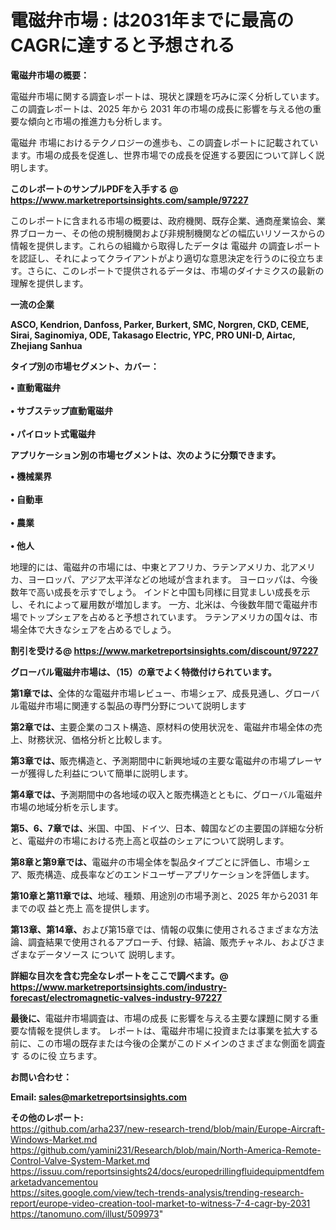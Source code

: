 # 電磁弁市場 : は2031年までに最高のCAGRに達すると予想される

<strong><b>電磁弁市場の概要：</b></strong>

電磁弁市場に関する調査レポートは、現状と課題を巧みに深く分析しています。この調査レポートは、2025 年から 2031 年の市場の成長に影響を与える他の重要な傾向と市場の推進力も分析します。

電磁弁 市場におけるテクノロジーの進歩も、この調査レポートに記載されています。市場の成長を促進し、世界市場での成長を促進する要因について詳しく説明します。

<strong>このレポートのサンプルPDFを入手する @ <a href=https://www.marketreportsinsights.com/sample/97227>https://www.marketreportsinsights.com/sample/97227</a></strong>

このレポートに含まれる市場の概要は、政府機関、既存企業、通商産業協会、業界ブローカー、その他の規制機関および非規制機関などの幅広いリソースからの情報を提供します。これらの組織から取得したデータは 電磁弁 の調査レポートを認証し、それによってクライアントがより適切な意思決定を行うのに役立ちます。さらに、このレポートで提供されるデータは、市場のダイナミクスの最新の理解を提供します。

<strong>一流の企業</strong>

<strong><b>ASCO, Kendrion, Danfoss, Parker, Burkert, SMC, Norgren, CKD, CEME, Sirai, Saginomiya, ODE, Takasago Electric, YPC, PRO UNI-D, Airtac, Zhejiang Sanhua</b></strong>

<strong><b>タイプ別の市場セグメント、カバー：</b></strong>

<strong>• 直動電磁弁<br><br>• サブステップ直動電磁弁<br><br>• パイロット式電磁弁</strong>

<strong><b>アプリケーション別の市場セグメントは、次のように分類できます。</b></strong>

<strong>• 機械業界<br><br>• 自動車<br><br>• 農業<br><br>• 他人</strong>

 地理的には、電磁弁の市場には、中東とアフリカ、ラテンアメリカ、北アメリカ、ヨーロッパ、アジア太平洋などの地域が含まれます。 ヨーロッパは、今後数年で高い成長を示すでしょう。 インドと中国も同様に目覚ましい成長を示し、それによって雇用数が増加します。 一方、北米は、今後数年間で電磁弁市場でトップシェアを占めると予想されています。 ラテンアメリカの国々は、市場全体で大きなシェアを占めるでしょう。

<strong>割引を受ける@ <a href=https://www.marketreportsinsights.com/discount/97227>https://www.marketreportsinsights.com/discount/97227</a></strong>

<strong><b>グローバル電磁弁市場は、（15）の章でよく特徴付けられています。</b></strong>

<strong><b>第</b></strong><strong><b>1章では、</b></strong>全体的な電磁弁市場レビュー、市場シェア、成長見通し、グローバル電磁弁市場に関連する製品の専門分野について説明します

<strong><b>第2章では、</b></strong>主要企業のコスト構造、原材料の使用状況を、電磁弁市場全体の売上、財務状況、価格分析と比較します。

<strong><b>第3章では、</b></strong>販売構造と、予測期間中に新興地域の主要な電磁弁の市場プレーヤーが獲得した利益について簡単に説明します。

<strong><b>第4章では、</b></strong>予測期間中の各地域の収入と販売構造とともに、グローバル電磁弁市場の地域分析を示します。

<strong><b>第5、6、7章では、</b></strong>米国、中国、ドイツ、日本、韓国などの主要国の詳細な分析と、電磁弁の市場における売上高と収益のシェアについて説明します。

<strong><b>第8章と第9章では、</b></strong>電磁弁の市場全体を製品タイプごとに評価し、市場シェア、販売構造、成長率などのエンドユーザーアプリケーションを評価します。

<strong><b>第10章と第11章では、</b></strong>地域、種類、用途別の市場予測と、2025 年から2031 年までの収 益と売上 高を提供します。

<strong><b>第13章、第14章、</b></strong>および第15章では、情報の収集に使用されるさまざまな方法論、調査結果で使用されるアプローチ、付録、結論、販売チャネル、およびさまざまなデータソース について 説明します。

<strong>詳細な目次を含む完全なレポートをここで調べます。@ <a href=https://www.marketreportsinsights.com/industry-forecast/electromagnetic-valves-industry-97227>https://www.marketreportsinsights.com/industry-forecast/electromagnetic-valves-industry-97227</a></strong>

<strong><b>最後に、</b></strong>電磁弁市場調査は、市場の成長 に影響を</a>与える主要な課題に関する重要な情報を提供します。 レポートは、電磁弁市場に投資または事業を拡大する前に、この市場の既存または今後の企業がこのドメインのさまざまな側面を調査す るのに役 立ちます。

<strong><b>お問い合わせ：</b></strong>

<strong>Email: </strong><a href=mailto:sales@marketreportsinsights.com><strong>sales@marketreportsinsights.com</strong></a>

<strong>その他のレポート:</strong>
<br>
<a href=https://github.com/arha237/new-research-trend/blob/main/Europe-Aircraft-Windows-Market.md>https://github.com/arha237/new-research-trend/blob/main/Europe-Aircraft-Windows-Market.md</a>
<br>
<a href=https://github.com/yamini231/Research/blob/main/North-America-Remote-Control-Valve-System-Market.md>https://github.com/yamini231/Research/blob/main/North-America-Remote-Control-Valve-System-Market.md</a>
<br>
<a href=https://issuu.com/reportsinsights24/docs/europedrillingfluidequipmentdfemarketadvancementou>https://issuu.com/reportsinsights24/docs/europedrillingfluidequipmentdfemarketadvancementou</a>
<br>
<a href=https://sites.google.com/view/tech-trends-analysis/trending-research-report/europe-video-creation-tool-market-to-witness-7-4-cagr-by-2031>https://sites.google.com/view/tech-trends-analysis/trending-research-report/europe-video-creation-tool-market-to-witness-7-4-cagr-by-2031</a>
<br>
<a href=https://tanomuno.com/illust/509973>https://tanomuno.com/illust/509973</a>"
